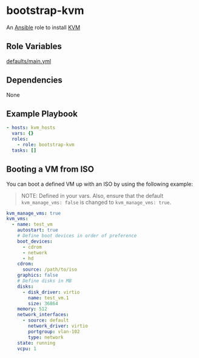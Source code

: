 # bootstrap-kvm

An [Ansible](https://www.ansible.com) role to install [KVM](https://www.linux-kvm.org/page/Main_Page)

## Role Variables

[defaults/main.yml](defaults/main.yml)

## Dependencies

None

## Example Playbook

```yaml
- hosts: kvm_hosts
  vars: {}
  roles:
    - role: bootstrap-kvm
  tasks: []
```

## Booting a VM from ISO

You can boot a defined VM up with an ISO by using the following example:

> NOTE: Defined in your vars. Also, ensure that the default
> `kvm_manage_vms: false` is changed to `kvm_manage_vms: true`.

```yaml
kvm_manage_vms: true
kvm_vms:
  - name: test_vm
    autostart: true
    # Define boot devices in order of preference
    boot_devices:
      - cdrom
      - network
      - hd
    cdrom:
      source: /path/to/iso
    graphics: false
    # Define disks in MB
    disks:
      - disk_driver: virtio
        name: test_vm.1
        size: 36864
    memory: 512
    network_interfaces:
      - source: default
        network_driver: virtio
        portgroup: vlan-102
        type: network
    state: running
    vcpu: 1
```
